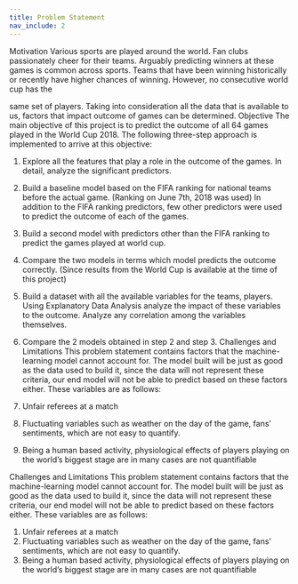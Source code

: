 ```yaml
---
title: Problem Statement
nav_include: 2
---
```

Motivation
Various sports are played around the world. Fan clubs passionately cheer for their teams. Arguably
predicting winners at these games is common across sports. Teams that have been winning
historically or recently have higher chances of winning. However, no consecutive world cup has the

same set of players. Taking into consideration all the data that is available to us, factors that impact
outcome of games can be determined.
Objective
The main objective of this project is to predict the outcome of all 64 games played in the World Cup
2018. The following three-step approach is implemented to arrive at this objective:
1. Explore all the features that play a role in the outcome of the games. In detail, analyze the
significant predictors.
2. Build a baseline model based on the FIFA ranking for national teams before the actual game.
(Ranking on June 7th, 2018 was used) In addition to the FIFA ranking predictors, few other
predictors were used to predict the outcome of each of the games.
3. Build a second model with predictors other than the FIFA ranking to predict the games played
at world cup.
4. Compare the two models in terms which model predicts the outcome correctly. (Since results
from the World Cup is available at the time of this project)

5. Build a dataset with all the available variables for the teams, players. Using Explanatory Data
Analysis analyze the impact of these variables to the outcome. Analyze any correlation
among the variables themselves.
6. Compare the 2 models obtained in step 2 and step 3.
Challenges and Limitations
This problem statement contains factors that the machine-learning model cannot account for. The
model built will be just as good as the data used to build it, since the data will not represent these
criteria, our end model will not be able to predict based on these factors either. These variables are
as follows:
1. Unfair referees at a match
2. Fluctuating variables such as weather on the day of the game, fans’ sentiments, which are not
easy to quantify.
3. Being a human based activity, physiological effects of players playing on the world’s biggest
stage are in many cases are not quantifiable


Challenges and Limitations
This problem statement contains factors that the machine-learning model cannot account for. The
model built will be just as good as the data used to build it, since the data will not represent these
criteria, our end model will not be able to predict based on these factors either. These variables are
as follows:
1. Unfair referees at a match
2. Fluctuating variables such as weather on the day of the game, fans’ sentiments, which are not
easy to quantify.
3. Being a human based activity, physiological effects of players playing on the world’s biggest
stage are in many cases are not quantifiable
